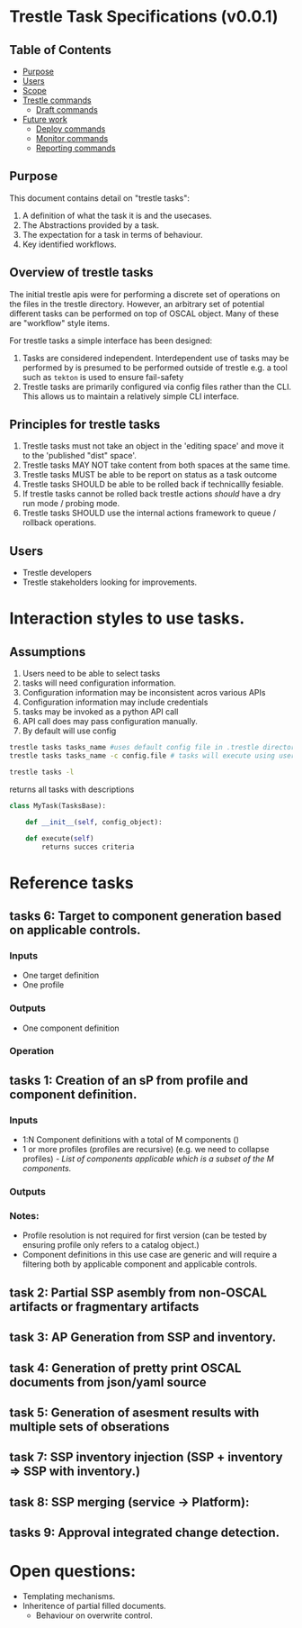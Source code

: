 # Trestle Task Specifications (v0.0.1)

## Table of Contents

- [Purpose](#purpose)
- [Users](#users)
- [Scope](#scope)
- [Trestle commands](#trestle-commands)
  - [Draft commands](#draft-commands)
- [Future work](#future-work)
  - [Deploy commands](#deploy-commands)
  - [Monitor commands](#monitor-commands)
  - [Reporting commands](#reporting-commands)

## Purpose

This document contains detail on "trestle tasks":

1. A definition of what the task it is and the usecases.
1. The Abstractions provided by a task.
1. The expectation for a task in terms of behaviour.
1. Key identified workflows.

## Overview of trestle tasks

The initial trestle apis were for performing a discrete set of operations on the files in the trestle directory. However, an arbitrary set of potential different tasks can be performed on top of OSCAL object. Many of these are "workflow" style items.

For trestle tasks a simple interface has been designed:

1. Tasks are considered independent. Interdependent use of tasks may be performed by is presumed to be performed outside of trestle e.g. a tool such as `tekton` is used to ensure fail-safety
1. Trestle tasks are primarily configured via config files rather than the CLI. This allows us to maintain a relatively simple CLI interface.

## Principles for trestle tasks

1. Trestle tasks must not take an object in the 'editing space' and move it to the 'published "dist" space'.
1. Trestle tasks MAY NOT take content from both spaces at the same time.
1. Trestle tasks MUST be able to be report on status as a task outcome
1. Trestle tasks SHOULD be able to be rolled back if technicallly fesiable.
1. If trestle tasks cannot be rolled back trestle actions *should* have a dry run mode / probing mode.
1. Trestle tasks SHOULD use the internal actions framework to queue / rollback operations.

## Users

- Trestle developers
- Trestle stakeholders looking for improvements.

# Interaction styles to use tasks.

## Assumptions

1. Users need to be able to select tasks
1. tasks will need configuration information.
1. Configuration information may be inconsistent acros various APIs
1. Configuration information may include credentials
1. tasks may be invoked as a python API call
1. API call does may pass configuration manually.
1. By default will use config

```bash
trestle tasks tasks_name #uses default config file in .trestle directory
trestle tasks tasks_name -c config.file # tasks will execute using user provided config file.
```

```bash
trestle tasks -l
```

returns all tasks with descriptions

```python
class MyTask(TasksBase):

    def __init__(self, config_object):

    def execute(self) 
        returns succes criteria
```

# Reference tasks

## tasks 6: Target to component generation based on applicable controls.

### Inputs

- One target definition
- One profile

### Outputs

- One component definition

### Operation

## tasks 1: Creation of an sP from profile and component definition.

### Inputs

- 1:N Component definitions with a total of M components ()
- 1 or more profiles (profiles are recursive) (e.g. we need to collapse profiles)
  *- List of components applicable which is a subset of the M components.*

### Outputs

### Notes:

- Profile resolution is not required for first version (can be tested by ensuring profile only refers to a catalog object.)
- Component definitions in this use case are generic and will require a filtering both by applicable component and applicable controls.

## task 2: Partial SSP asembly from non-OSCAL artifacts or fragmentary artifacts

## task 3: AP Generation from SSP and inventory.

## task 4: Generation of pretty print OSCAL documents from json/yaml source

## task 5: Generation of asesment results with multiple sets of obserations

## task 7: SSP inventory injection (SSP + inventory => SSP with inventory.)

## task 8: SSP merging (service -> Platform):

## tasks 9: Approval integrated change detection.

# Open questions:

- Templating mechanisms.
- Inheritence of partial filled documents.
  - Behaviour on overwrite control.
